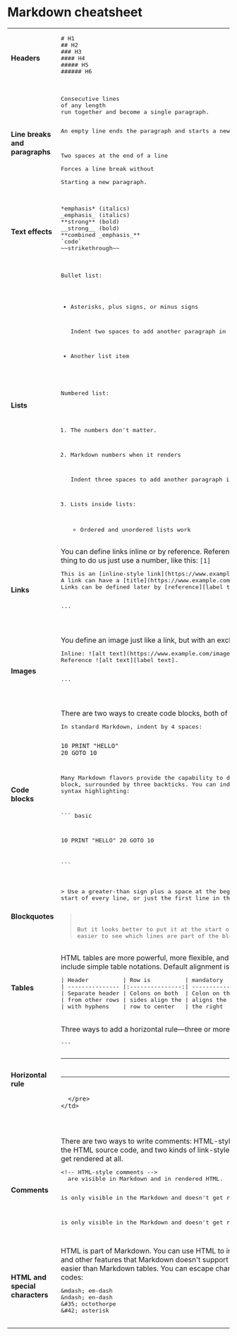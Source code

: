 # Markdown cheatsheet

<table>
  <tr>
    <td><b>Headers</b></td>
    <td>
      <pre>
# H1
## H2
### H3
#### H4
##### H5
###### H6
      </pre>
    </td>
  </tr>
  <tr>
    <td><b>Line breaks and paragraphs</b></td>
    <td>
      <pre>
Consecutive lines
of any length
run together and become a single paragraph.

An empty line ends the paragraph and starts a new one.

Two spaces at the end of a line  
Forces a line break without  
Starting a new paragraph.
      </pre>
    </td>
  </tr>
  <tr>
    <td><b>Text effects</b></td>
    <td>
      <pre>
*emphasis* (italics)
_emphasis_ (italics)
**strong** (bold)
__strong__ (bold)
**combined _emphasis_**
`code`
~~strikethrough~~
      </pre>
    </td>
  </tr>
  <tr>
    <td><b>Lists</b></td>
    <td>
      <pre>
Bullet list:

* Asterisks, plus signs, or minus signs

  Indent two spaces to add another paragraph in a list item
* Another list item

Numbered list:

1. The numbers don't matter.
1. Markdown numbers when it renders
      
   Indent three spaces to add another paragraph in a list item
1. Lists inside lists:
   * Ordered and unordered lists work
      </pre>
    </td>
  </tr>
  <tr>
    <td><b>Links</b></td>
    <td>
      You can define links inline or by reference. Reference links have a
      label&mdash;often, the simplest thing to do us just use a number, like this:
      <code>[1]</code>
      <pre>
This is an [inline-style link](https://www.example.com).
A link can have a [title](https://www.example.com "Example title").
Links can be defined later by [reference][label text or number].   
     
...

[label text or number]: https://www.example.com/any/label/text/is/fine
      </pre>
    </td>
  </tr>
  <tr>
    <td><b>Images</b></td>
    <td>
      You define an image just like a link, but with an exclamation mark.
      <pre>
Inline: ![alt text](https://www.example.com/images/some-image.png).
Reference ![alt text][label text].  
      
...

[label text]: https://www.example.com/images/some-image.png
      </pre>
    </td>
  </tr>
  <tr>
    <td><b>Code blocks</b></td>
    <td>
      There are two ways to create code blocks, both of which can be embedded in lists.
      <pre>
In standard Markdown, indent by 4 spaces:

    10 PRINT "HELLO"
    20 GOTO 10

Many Markdown flavors provide the capability to do a fenced code block, 
surrounded by three backticks. You can indicate the language for syntax
highlighting:

&#96;`` basic

10 PRINT "HELLO"
20 GOTO 10

&#96;``
      </pre>
    </td>
  </tr>
  <tr>
    <td><b>Blockquotes</b></td>
    <td>
      <pre>
> Use a greater-than sign plus a space at the beginning of a paragraph. You can add it to the
start of every line, or just the first line in the paragraph.

> But it looks better to put it at the start of every line. It makes it easier to
> see which lines are part of the blockquote.
      </pre>
    </td>
  </tr>
  <tr>
    <td><b>Tables</b></td>
    <td>
      HTML tables are more powerful, more flexible, and more reliable. But some flavors
      of Markdown include simple table notations. Default alignment is left.
      <pre>
| Header          | Row is          | mandatory          |
| --------------- |:---------------:| ------------------:|
| Separate header | Colons on both  | Colon on the right |
| from other rows | sides align the | aligns the row to  |
| with hyphens    | row to center   | the right          |
      </pre>
    </td>
  </tr>
  <tr>
    <td><b>Horizontal rule</b></td>
    <td>
      Three ways to add a horizontal rule&mdash;three or more hyphens, asterisks, or underscores:
      <pre>
---

***

___
      </pre>
    </td>
  </tr>
  <tr>
    <td><b>Comments</b></td>
    <td>
    There are two ways to write comments: HTML-style comments, which are rendered as
    part of the HTML source code, and two kinds of link-style comments that are a bit of
    a hack and don't get rendered at all. 
      <pre>
&lt;!-- HTML-style comments --&gt; 
  are visible in Markdown and in rendered HTML.  
  
[//]: # "This comment" 
  is only visible in the Markdown and doesn't get rendered.  
  
[comment]: <> "This comment" 
  is only visible in the Markdown and doesn't get rendered.  
      </pre>
    </td>
  </tr>
  <tr>
    <td><b>HTML and special characters</b></td>
    <td>
    HTML is part of Markdown. You can use HTML to insert tables, formatting, special
    characters, and other features that Markdown doesn't support directly. HTML tables
    are often better and easier than Markdown tables. You can escape characters
    with a backslash (\) or use HTML codes:
      <pre>
&amp;mdash; em-dash  
&amp;ndash; en-dash  
&amp;#35; octothorpe  
&amp;#42; asterisk  
      </pre>
    </td>
  </tr>
</table>


